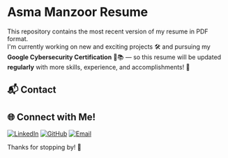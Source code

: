 # Asma Manzoor Resume

This repository contains the most recent version of my resume in PDF format.  
I'm currently working on new and exciting projects 🛠️ and pursuing my **Google Cybersecurity Certification** 🔐📚 — so this resume will be updated **regularly** with more skills, experience, and accomplishments! 💪

## 📬 Contact

## 🌐 Connect with Me!

[![LinkedIn](https://img.shields.io/badge/LinkedIn-blue?style=for-the-badge&logo=linkedin)](https://www.linkedin.com/in/asmamanzoor1)
[![GitHub](https://img.shields.io/badge/GitHub-100000?style=for-the-badge&logo=github&logoColor=white)](https://github.com/asmamanzoor1)
[![Email](https://img.shields.io/badge/Email-D14836?style=for-the-badge&logo=gmail&logoColor=white)](mailto:asmamanzoor.college@gmail.com)

Thanks for stopping by! 🌟
